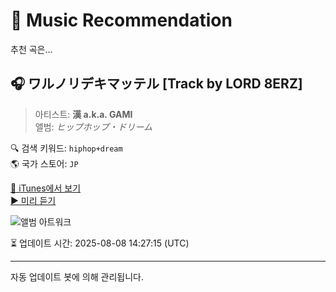 
# 🎵 Music Recommendation

추천 곡은...

## 🎧 ワルノリデキマッテル  [Track by LORD 8ERZ]  
> 아티스트: **漢 a.k.a. GAMI**  
> 앨범: _ヒップホップ・ドリーム_  

🔍 검색 키워드: `hiphop+dream`  
🌎 국가 스토어: `JP`

[🔗 iTunes에서 보기](https://music.apple.com/jp/album/%E3%83%AF%E3%83%AB%E3%83%8E%E3%83%AA%E3%83%87%E3%82%AD%E3%83%9E%E3%83%83%E3%83%86%E3%83%AB-track-by-lord-8erz/1389237981?i=1389237985&uo=4)  
[▶️ 미리 듣기](https://audio-ssl.itunes.apple.com/itunes-assets/AudioPreview125/v4/03/65/c9/0365c967-5d21-4385-495e-cbe0e1d08daf/mzaf_11464456067837327292.plus.aac.p.m4a)

![앨범 아트워크](https://is1-ssl.mzstatic.com/image/thumb/Music115/v4/3c/e7/06/3ce70697-6af2-8e1d-980a-6b2b0cff8822/9SRI-010.jpg/100x100bb.jpg)

⏳ 업데이트 시간: 2025-08-08 14:27:15 (UTC)

---
자동 업데이트 봇에 의해 관리됩니다.
